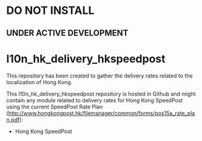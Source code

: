 # DO NOT INSTALL
## UNDER ACTIVE DEVELOPMENT

# l10n_hk_delivery_hkspeedpost
This repository has been created to gather the delivery rates related to the localization of Hong Kong.

This l10n_hk_delivery_hkspeedpost repository is hosted in Github and might contain any module related to delivery rates for Hong Kong SpeedPost using the current SpeedPost Rate Plan (http://www.hongkongpost.hk/filemanager/common/forms/pos15a_rate_plan.pdf):

* Hong Kong SpeedPost

[//]: # (addons)
[//]: # (end addons)

